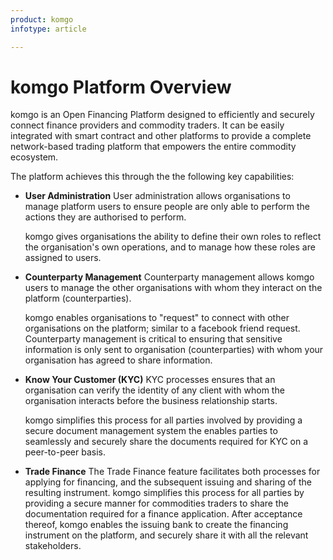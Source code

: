 ```yaml
---
product: komgo
infotype: article

---
```


# komgo Platform Overview

komgo is an Open Financing Platform designed to efficiently and securely connect finance providers and commodity traders. It can be easily integrated with smart contract and other platforms to provide a complete network-based trading platform that empowers the entire commodity ecosystem.

The platform achieves this through the the following key capabilities:

* **User Administration** User administration allows organisations to manage platform users to ensure people are only able to perform the actions they are authorised to perform.

  komgo gives organisations the ability to define their own roles to reflect the organisation's own operations, and to manage how these roles are assigned to users.

* **Counterparty Management** Counterparty management allows komgo users to manage the other organisations with whom they interact on the platform \(counterparties\).

  komgo enables organisations to "request" to connect with other organisations on the platform; similar to a facebook friend request.  
  Counterparty management is critical to ensuring that sensitive information is only sent to organisation \(counterparties\) with whom your organisation has agreed to share information.

* **Know Your Customer \(KYC\)** KYC processes ensures that an organisation can verify the identity of any client with whom the organisation interacts before the business relationship starts.

  komgo simplifies this process for all parties involved by providing a secure document management system the enables parties to seamlessly and securely share the documents required for KYC on a peer-to-peer basis.

* **Trade Finance** The Trade Finance feature facilitates both processes for applying for financing, and the subsequent issuing and sharing of the resulting instrument. komgo simplifies this process for all parties by providing a secure manner for commodities traders to share the documentation required for a finance application. After acceptance thereof, komgo enables the issuing bank to create the financing instrument on the platform, and securely share it with all the relevant stakeholders.

<!--stackedit_data:
eyJoaXN0b3J5IjpbLTE2MTkzMTA2MjBdfQ==
-->